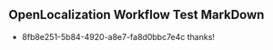 ## OpenLocalization Workflow Test MarkDown
* 8fb8e251-5b84-4920-a8e7-fa8d0bbc7e4c thanks!

<!--HONumber=Jul16_HO5-->


